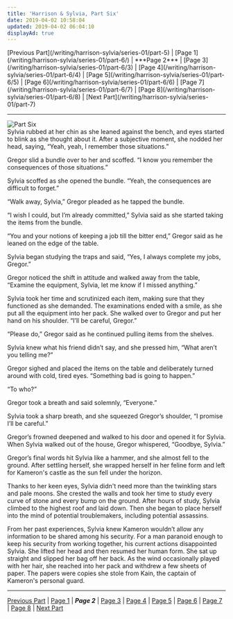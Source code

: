 ```yaml
---
title: 'Harrison & Sylvia, Part Six'
date: 2019-04-02 10:58:04
updated: 2019-04-02 06:04:10
displayAd: true
---
```

<p class="center">[Previous Part](/writing/harrison-sylvia/series-01/part-5) | [Page 1](/writing/harrison-sylvia/series-01/part-6/) | <span class="current-page">***Page 2***</span> | [Page 3](/writing/harrison-sylvia/series-01/part-6/3) | [Page 4](/writing/harrison-sylvia/series-01/part-6/4) | [Page 5](/writing/harrison-sylvia/series-01/part-6/5) | [Page 6](/writing/harrison-sylvia/series-01/part-6/6) | [Page 7](/writing/harrison-sylvia/series-01/part-6/7) | [Page 8](/writing/harrison-sylvia/series-01/part-6/8) | [Next Part](/writing/harrison-sylvia/series-01/part-7) </p><hr class="clear-both center-fade"/><div class="embedded-image-right"><img src="/writing/harrison-sylvia/series-01/part-6/hs106.jpg" alt="Part Six" style="max-height: 275px;"/></div>Sylvia rubbed at her chin as she leaned against the bench, and eyes started to blink as she thought about it. After a subjective moment, she nodded her head, saying, “Yeah, yeah, I remember those situations.”

Gregor slid a bundle over to her and scoffed. “I know you remember the consequences of those situations.”

Sylvia scoffed as she opened the bundle. “Yeah, the consequences are difficult to forget.”

“Walk away, Sylvia,” Gregor pleaded as he tapped the bundle.

“I wish I could, but I’m already committed,” Sylvia said as she started taking the items from the bundle.

“You and your notions of keeping a job till the bitter end,” Gregor said as he leaned on the edge of the table.

Sylvia began studying the traps and said, “Yes, I always complete my jobs, Gregor.”

Gregor noticed the shift in attitude and walked away from the table, “Examine the equipment, Sylvia, let me know if I missed anything.”

Sylvia took her time and scrutinized each item, making sure that they functioned as she demanded. The examinations ended with a smile, as she put all the equipment into her pack. She walked over to Gregor and put her hand on his shoulder. “I’ll be careful, Gregor.”

“Please do,” Gregor said as he continued pulling items from the shelves.

Sylvia knew what his friend didn’t say, and she pressed him, “What aren’t you telling me?”

Gregor sighed and placed the items on the table and deliberately turned around with cold, tired eyes. “Something bad is going to happen.”

“To who?”

Gregor took a breath and said solemnly, “Everyone.”

Sylvia took a sharp breath, and she squeezed Gregor’s shoulder, “I promise I’ll be careful.”

Gregor’s frowned deepened and walked to his door and opened it for Sylvia. When Sylvia walked out of the house, Gregor whispered, “Goodbye, Sylvia.”

Gregor’s final words hit Sylvia like a hammer, and she almost fell to the ground. After settling herself, she wrapped herself in her feline form and left for Kameron's castle as the sun fell under the horizon.

Thanks to her keen eyes, Sylvia didn't need more than the twinkling stars and pale moons. She crested the walls and took her time to study every curve of stone and every bump on the ground. After hours of study, Sylvia climbed to the highest roof and laid down. Then she began to place herself into the mind of potential troublemakers, including potential assassins. 

From her past experiences, Sylvia knew Kameron wouldn’t allow any information to be shared among his security. For a man paranoid enough to keep his security from working together, his current actions disappointed Sylvia. She lifted her head and then resumed her human form. She sat up straight and slipped her bag off her back. As the wind occasionally played with her hair, she reached into her pack and withdrew a few sheets of paper. The papers were copies she stole from Kain, the captain of Kameron's personal guard.<hr class="clear-both center-fade"/><p class="center">[Previous Part](/writing/harrison-sylvia/series-01/part-5) | [Page 1](/writing/harrison-sylvia/series-01/part-6/) | <span class="current-page">***Page 2***</span> | [Page 3](/writing/harrison-sylvia/series-01/part-6/3) | [Page 4](/writing/harrison-sylvia/series-01/part-6/4) | [Page 5](/writing/harrison-sylvia/series-01/part-6/5) | [Page 6](/writing/harrison-sylvia/series-01/part-6/6) | [Page 7](/writing/harrison-sylvia/series-01/part-6/7) | [Page 8](/writing/harrison-sylvia/series-01/part-6/8) | [Next Part](/writing/harrison-sylvia/series-01/part-7) </p>